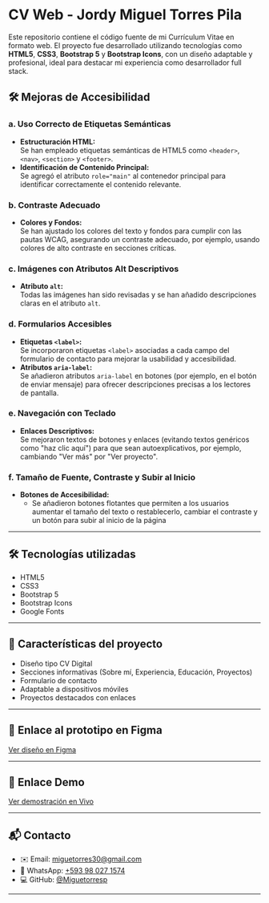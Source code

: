 # CV Web - Jordy Miguel Torres Pila

Este repositorio contiene el código fuente de mi Currículum Vitae en formato web. El proyecto fue desarrollado utilizando tecnologías como **HTML5**, **CSS3**, **Bootstrap 5** y **Bootstrap Icons**, con un diseño adaptable y profesional, ideal para destacar mi experiencia como desarrollador full stack.

## 🛠 Mejoras de Accesibilidad

### a. Uso Correcto de Etiquetas Semánticas
- **Estructuración HTML:**  
  Se han empleado etiquetas semánticas de HTML5 como `<header>`, `<nav>`, `<section>` y `<footer>`.  
- **Identificación de Contenido Principal:**  
  Se agregó el atributo `role="main"` al contenedor principal para identificar correctamente el contenido relevante.

### b. Contraste Adecuado
- **Colores y Fondos:**  
  Se han ajustado los colores del texto y fondos para cumplir con las pautas WCAG, asegurando un contraste adecuado, por ejemplo, usando colores de alto contraste en secciones críticas.

### c. Imágenes con Atributos Alt Descriptivos
- **Atributo `alt`:**  
  Todas las imágenes han sido revisadas y se han añadido descripciones claras en el atributo `alt`.

### d. Formularios Accesibles
- **Etiquetas `<label>`:**  
  Se incorporaron etiquetas `<label>` asociadas a cada campo del formulario de contacto para mejorar la usabilidad y accesibilidad.
- **Atributos `aria-label`:**  
  Se añadieron atributos `aria-label` en botones (por ejemplo, en el botón de enviar mensaje) para ofrecer descripciones precisas a los lectores de pantalla.

### e. Navegación con Teclado
- **Enlaces Descriptivos:**  
  Se mejoraron textos de botones y enlaces (evitando textos genéricos como "haz clic aquí") para que sean autoexplicativos, por ejemplo, cambiando "Ver más" por "Ver proyecto".

### f. Tamaño de Fuente, Contraste y Subir al Inicio
- **Botones de Accesibilidad:**  
  - Se añadieron botones flotantes que permiten a los usuarios aumentar el tamaño del texto o restablecerlo, cambiar el contraste y un botón para subir al inicio de la página

---

## 🛠 Tecnologías utilizadas

- HTML5
- CSS3
- Bootstrap 5
- Bootstrap Icons
- Google Fonts

---

## 📄 Características del proyecto

- Diseño tipo CV Digital
- Secciones informativas (Sobre mí, Experiencia, Educación, Proyectos)
- Formulario de contacto
- Adaptable a dispositivos móviles
- Proyectos destacados con enlaces

---

## 🔗 Enlace al prototipo en Figma

[Ver diseño en Figma](https://www.figma.com/design/QlnBitHlsDy5JTKCiPThG6/Protafolio-Lab-3---Jordy-Miguel-Torres-Pila?node-id=0-1&m=dev&t=dSlBNiLUFAw5DCmc-1)

---

## 🔗 Enlace Demo

[Ver demostración en Vivo](https://miguetorresp.github.io/)

---

## 📬 Contacto

- ✉️ Email: [miguetorres30@gmail.com](mailto:miguetorres30@gmail.com)  
- 💬 WhatsApp: [+593 98 027 1574](https://wa.me/593980271574)  
- 💻 GitHub: [@Miguetorresp](https://github.com/Miguetorresp)

---
